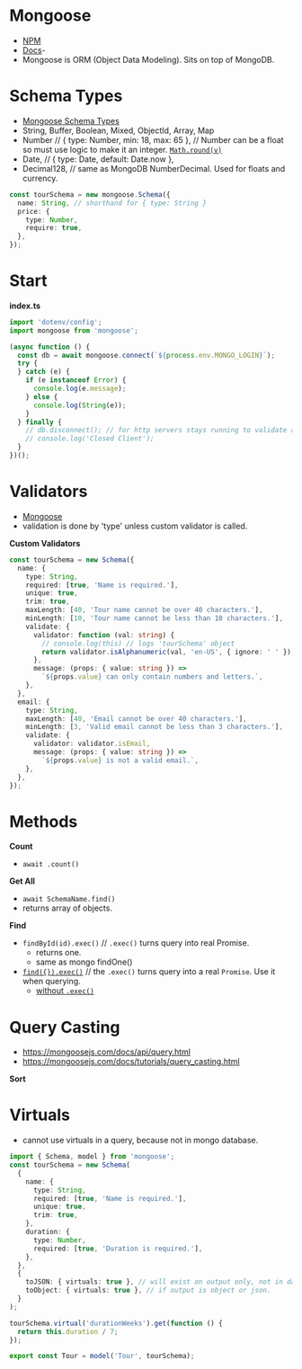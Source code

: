 # Mongoose

- [NPM](https://www.npmjs.com/package/mongoose)
- [Docs](https://mongoosejs.com/docs/guide.html)-
- Mongoose is ORM (Object Data Modeling). Sits on top of MongoDB.

# Schema Types

- [Mongoose Schema Types](https://mongoosejs.com/docs/schematypes.html)
- String, Buffer, Boolean, Mixed, ObjectId, Array, Map
- Number // { type: Number, min: 18, max: 65 }, // Number can be a float so must use logic to make it an integer. [`Math.round(v)`]()
- Date, // { type: Date, default: Date.now },
- Decimal128, // same as MongoDB NumberDecimal. Used for floats and currency.

```ts
const tourSchema = new mongoose.Schema({
  name: String, // shorthand for { type: String }
  price: {
    type: Number,
    require: true,
  },
});
```

# Start

**index.ts**

```ts
import 'dotenv/config';
import mongoose from 'mongoose';

(async function () {
  const db = await mongoose.connect(`${process.env.MONGO_LOGIN}`);
  try {
  } catch (e) {
    if (e instanceof Error) {
      console.log(e.message);
    } else {
      console.log(String(e));
    }
  } finally {
    // db.disconnect(); // for http servers stays running to validate api request.
    // console.log('Closed Client');
  }
})();
```

# Validators

- [Mongoose](https://mongoosejs.com/docs/validation.html)
- validation is done by 'type' unless custom validator is called.

**Custom Validators**

```ts
const tourSchema = new Schema({
  name: {
    type: String,
    required: [true, 'Name is required.'],
    unique: true,
    trim: true,
    maxLength: [40, 'Tour name cannot be over 40 characters.'],
    minLength: [10, 'Tour name cannot be less than 10 characters.'],
    validate: {
      validator: function (val: string) {
        // console.log(this) // logs 'tourSchema' object
        return validator.isAlphanumeric(val, 'en-US', { ignore: ' ' });
      },
      message: (props: { value: string }) =>
        `${props.value} can only contain numbers and letters.`,
    },
  },
  email: {
    type: String,
    maxLength: [40, 'Email cannot be over 40 characters.'],
    minLength: [3, 'Valid email cannot be less than 3 characters.'],
    validate: {
      validator: validator.isEmail,
      message: (props: { value: string }) =>
        `${props.value} is not a valid email.`,
    },
  },
});
```

# Methods

**Count**

- `await .count()`

**Get All**

- `await SchemaName.find()`
- returns array of objects.

**Find**

- `findById(id).exec()` // `.exec()` turns query into real Promise.
  - returns one.
  - same as mongo findOne()
- [`find({}).exec()`](https://mongoosejs.com/docs/api.html#model_Model-find) // the `.exec()` turns query into a real `Promise`. Use it when querying.
  - [without `.exec()`](https://mongoosejs.com/docs/queries.html#queries-are-not-promises)

# Query Casting

- <https://mongoosejs.com/docs/api/query.html>
- <https://mongoosejs.com/docs/tutorials/query_casting.html>

**Sort**

# Virtuals

- cannot use virtuals in a query, because not in mongo database.

```ts
import { Schema, model } from 'mongoose';
const tourSchema = new Schema(
  {
    name: {
      type: String,
      required: [true, 'Name is required.'],
      unique: true,
      trim: true,
    },
    duration: {
      type: Number,
      required: [true, 'Duration is required.'],
    },
  },
  {
    toJSON: { virtuals: true }, // will exist on output only, not in database.
    toObject: { virtuals: true }, // if output is object or json.
  }
);

tourSchema.virtual('durationWeeks').get(function () {
  return this.duration / 7;
});

export const Tour = model('Tour', tourSchema);
```
